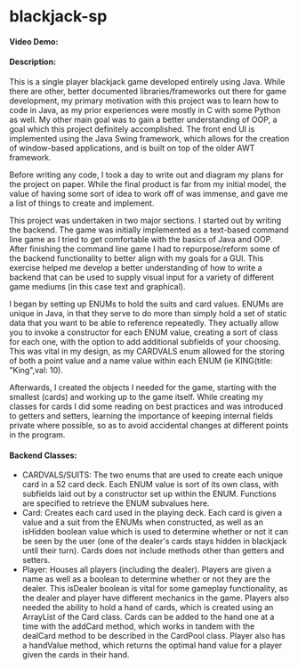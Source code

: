 # blackjack-sp
#### Video Demo: <URL Pending>
#### Description:
This is a single player blackjack game developed entirely using Java. While there are other, better documented libraries/frameworks out there for game development, my primary motivation with this project was to learn how to code in Java, as my prior experiences were mostly in C with some Python as well. My other main goal was to gain a better understanding of OOP, a goal which this project definitely accomplished. The front end UI is implemented using the Java Swing framework, which allows for the creation of window-based applications, and is built on top of the older AWT framework.
  
  Before writing any code, I took a day to write out and diagram my plans for the project on paper. While the final product is far from my initial model, the value of having some sort of idea to work off of was immense, and gave me a list of things to create and implement.
  
  This project was undertaken in two major sections. I started out by writing the backend. The game was initially implemented as a text-based command line game as I tried to get comfortable with the basics of Java and OOP. After finishing the command line game I had to repurpose/reform some of the backend functionality to better align with my goals for a GUI. This exercise helped me develop a better understanding of how to write a backend that can be used to supply visual input for a variety of different game mediums (in this case text and graphical).
  
  I began by setting up ENUMs to hold the suits and card values. ENUMs are unique in Java, in that they serve to do more than simply hold a set of static data that you want to be able to reference repeatedly. They actually allow you to invoke a constructor for each ENUM value, creating a sort of class for each one, with the option to add additional subfields of your choosing. This was vital in my design, as my CARDVALS enum allowed for the storing of both a point value and a name value within each ENUM (ie KING(title: "King",val: 10). 
  
  Afterwards, I created the objects I needed for the game, starting with the smallest (cards) and working up to the game itself. While creating my classes for cards I did some reading on best practices and was introduced to getters and setters, learning the importance of keeping internal fields private where possible, so as to avoid accidental changes at different points in the program.
  #### Backend Classes:
  - CARDVALS/SUITS: The two enums that are used to create each unique card in a 52 card deck. Each ENUM value is sort of its own class, with subfields laid out by a constructor set up within the ENUM. Functions are specified to retrieve the ENUM subvalues here.
  - Card: Creates each card used in the playing deck. Each card is given a value and a suit from the ENUMs when constructed, as well as an isHidden boolean value which is used to determine whether or not it can be seen by the user (one of the dealer's cards stays hidden in blackjack until their turn). Cards does not include methods other than getters and setters.
  - Player: Houses all players (including the dealer). Players are given a name as well as a boolean to determine whether or not they are the dealer. This isDealer boolean is vital for some gameplay functionality, as the dealer and player have different mechanics in the game. Players also needed the ability to hold a hand of cards, which is created using an ArrayList of the Card class. Cards can be added to the hand one at a time with the addCard method, which works in tandem with the dealCard method to be described in the CardPool class. Player also has a handValue method, which returns the optimal hand value for a player given the cards in their hand.
  
  

